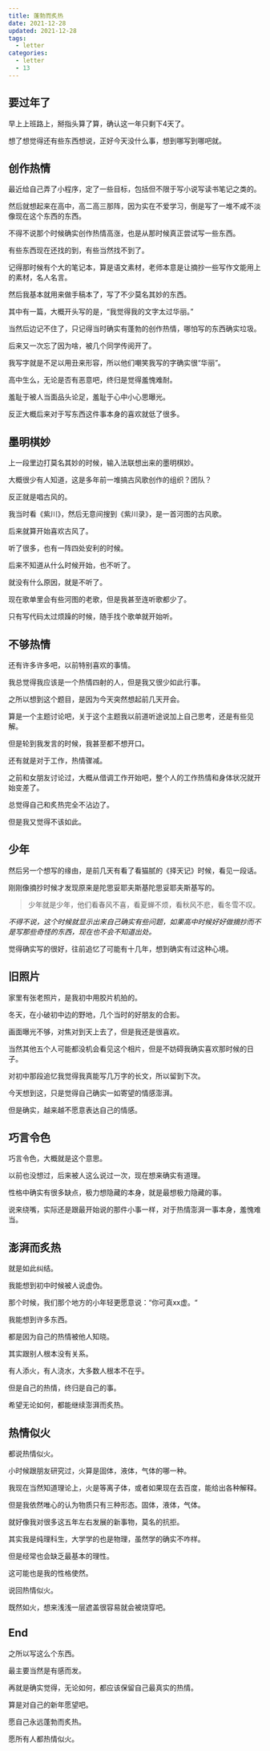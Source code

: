 ```yaml
---
title: 蓬勃而炙热
date: 2021-12-28
updated: 2021-12-28
tags:
  - letter
categories:
  - letter
  - 13
---
```


## 要过年了

早上上班路上，掰指头算了算，确认这一年只剩下4天了。

想了想觉得还有些东西想说，正好今天没什么事，想到哪写到哪吧就。



## 创作热情

最近给自己弄了小程序，定了一些目标，包括但不限于写小说写读书笔记之类的。

然后就想起来在高中，高二高三那阵，因为实在不爱学习，倒是写了一堆不咸不淡像现在这个东西的东西。

不得不说那个时候确实创作热情高涨，也是从那时候真正尝试写一些东西。

有些东西现在还找的到，有些当然找不到了。

记得那时候有个大的笔记本，算是语文素材，老师本意是让摘抄一些写作文能用上的素材，名人名言。

然后我基本就用来做手稿本了，写了不少莫名其妙的东西。

其中有一篇，大概开头写的是，“我觉得我的文字太过华丽。”

当然后边记不住了，只记得当时确实有蓬勃的创作热情，哪怕写的东西确实垃圾。

后来又一次忘了因为啥，被几个同学传阅开了。

我写字就是不足以用丑来形容，所以他们嘲笑我写的字确实很“华丽”。

高中生么，无论是否有恶意吧，终归是觉得羞愧难耐。

羞耻于被人当面品头论足，羞耻于心中小心思曝光。

反正大概后来对于写东西这件事本身的喜欢就低了很多。



## 墨明棋妙

上一段里边打莫名其妙的时候，输入法联想出来的墨明棋妙。

大概很少有人知道，这是多年前一堆搞古风歌创作的组织？团队？

反正就是唱古风的。

我当时看《紫川》，然后无意间搜到《紫川录》，是一首河图的古风歌。

后来就算开始喜欢古风了。

听了很多，也有一阵四处安利的时候。

后来不知道从什么时候开始，也不听了。

就没有什么原因，就是不听了。

现在歌单里会有些河图的老歌，但是我甚至连听歌都少了。

只有写代码太过烦躁的时候，随手找个歌单就开始听。



## 不够热情

还有许多许多吧，以前特别喜欢的事情。

我总觉得我应该是一个热情四射的人，但是我又很少如此行事。

之所以想到这个题目，是因为今天突然想起前几天开会。

算是一个主题讨论吧，关于这个主题我以前道听途说加上自己思考，还是有些见解。

但是轮到我发言的时候，我甚至都不想开口。

还有就是对于工作，热情骤减。

之前和女朋友讨论过，大概从借调工作开始吧，整个人的工作热情和身体状况就开始变差了。

总觉得自己和炙热完全不沾边了。

但是我又觉得不该如此。



## 少年

然后另一个想写的缘由，是前几天有看了看猫腻的《择天记》时候，看见一段话。

刚刚像摘抄时候才发现原来是陀思妥耶夫斯基陀思妥耶夫斯基写的。

> 少年就是少年，他们看春风不喜，看夏蝉不烦，看秋风不悲，看冬雪不叹。

*不得不说，这个时候就显示出来自己确实有些问题，如果高中时候好好做摘抄而不是写那些奇怪的东西，现在也不会不知道出处。*

觉得确实写的很好，往前追忆了可能有十几年，想到确实有过这种心境。



## 旧照片

家里有张老照片，是我初中用胶片机拍的。

冬天，在小破初中边的野地，几个当时的好朋友的合影。

画面曝光不够，对焦对到天上去了，但是我还是很喜欢。

当然其他五个人可能都没机会看见这个相片，但是不妨碍我确实喜欢那时候的日子。

对初中那段追忆我觉得我真能写几万字的长文，所以留到下次。

今天想到这，只是觉得自己确实一如寄望的情感澎湃。

但是确实，越来越不愿意表达自己的情感。



## 巧言令色

巧言令色，大概就是这个意思。

以前也没想过，后来被人这么说过一次，现在想来确实有道理。

性格中确实有很多缺点，极力想隐藏的本身，就是最想极力隐藏的事。

说来绕嘴，实际还是跟最开始说的那件小事一样，对于热情澎湃一事本身，羞愧难当。



## 澎湃而炙热

就是如此纠结。

我能想到初中时候被人说虚伪。

那个时候，我们那个地方的小年轻更愿意说：“你可真xx虚。“

我能想到许多东西。

都是因为自己的热情被他人知晓。

其实跟别人根本没有关系。

有人添火，有人浇水，大多数人根本不在乎。

但是自己的热情，终归是自己的事。

希望无论如何，都能继续澎湃而炙热。



## 热情似火

都说热情似火。

小时候跟朋友研究过，火算是固体，液体，气体的哪一种。

我现在当然知道理论上，火是等离子体，或者如果现在去百度，能给出各种解释。

但是我依然唯心的认为物质只有三种形态。固体，液体，气体。

就好像我对很多这五年左右发展的新事物，莫名的抗拒。

其实我是纯理科生，大学学的也是物理，虽然学的确实不咋样。

但是经常也会缺乏最基本的理性。

这可能也是我的性格使然。

说回热情似火。

既然如火，想来浅浅一层遮盖很容易就会被烧穿吧。



## End

之所以写这么个东西。

最主要当然是有感而发。

再就是确实觉得，无论如何，都应该保留自己最真实的热情。

算是对自己的新年愿望吧。

愿自己永远蓬勃而炙热。

愿所有人都热情似火。










